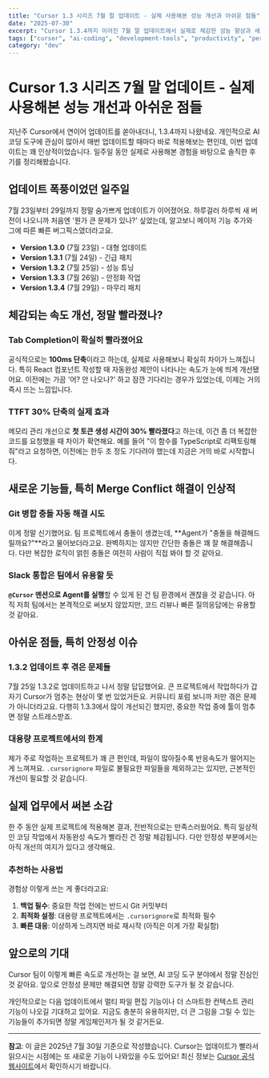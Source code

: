```yaml
---
title: "Cursor 1.3 시리즈 7월 말 업데이트 - 실제 사용해본 성능 개선과 아쉬운 점들"
date: "2025-07-30"
excerpt: "Cursor 1.3.4까지 이어진 7월 말 업데이트에서 실제로 체감한 성능 향상과 새로운 기능들, 그리고 겪은 문제점까지 솔직하게 정리해봤습니다."
tags: ["cursor", "ai-coding", "development-tools", "productivity", "performance"]
category: "dev"
---
```


# Cursor 1.3 시리즈 7월 말 업데이트 - 실제 사용해본 성능 개선과 아쉬운 점들

지난주 Cursor에서 연이어 업데이트를 쏟아내더니, 1.3.4까지 나왔네요. 개인적으로 AI 코딩 도구에 관심이 많아서 매번 업데이트할 때마다 바로 적용해보는 편인데, 이번 업데이트는 꽤 인상적이었습니다. 일주일 동안 실제로 사용해본 경험을 바탕으로 솔직한 후기를 정리해봤습니다.

## 업데이트 폭풍이었던 일주일

7월 23일부터 29일까지 정말 숨가쁘게 업데이트가 이어졌어요. 하루걸러 하루씩 새 버전이 나오니까 처음엔 '뭔가 큰 문제가 있나?' 싶었는데, 알고보니 메이저 기능 추가와 그에 따른 빠른 버그픽스였더라고요.

- **Version 1.3.0** (7월 23일) - 대형 업데이트
- **Version 1.3.1** (7월 24일) - 긴급 패치  
- **Version 1.3.2** (7월 25일) - 성능 튜닝
- **Version 1.3.3** (7월 26일) - 안정화 작업
- **Version 1.3.4** (7월 29일) - 마무리 패치

## 체감되는 속도 개선, 정말 빨라졌나?

### Tab Completion이 확실히 빨라졌어요

공식적으로는 **100ms 단축**이라고 하는데, 실제로 사용해보니 확실히 차이가 느껴집니다. 특히 React 컴포넌트 작성할 때 자동완성 제안이 나타나는 속도가 눈에 띄게 개선됐어요. 이전에는 가끔 '어? 안 나오나?' 하고 잠깐 기다리는 경우가 있었는데, 이제는 거의 즉시 뜨는 느낌입니다.

### TTFT 30% 단축의 실제 효과

메모리 관리 개선으로 **첫 토큰 생성 시간이 30% 빨라졌다**고 하는데, 이건 좀 더 복잡한 코드를 요청했을 때 차이가 확연해요. 예를 들어 "이 함수를 TypeScript로 리팩토링해줘"라고 요청하면, 이전에는 한두 초 정도 기다려야 했는데 지금은 거의 바로 시작합니다.

## 새로운 기능들, 특히 Merge Conflict 해결이 인상적

### Git 병합 충돌 자동 해결 시도

이게 정말 신기했어요. 팀 프로젝트에서 충돌이 생겼는데, **Agent가 "충돌을 해결해드릴까요?"**라고 물어보더라고요. 완벽하지는 않지만 간단한 충돌은 꽤 잘 해결해줍니다. 다만 복잡한 로직이 얽힌 충돌은 여전히 사람이 직접 봐야 할 것 같아요.

### Slack 통합은 팀에서 유용할 듯

**`@Cursor` 멘션으로 Agent를 실행**할 수 있게 된 건 팀 환경에서 괜찮을 것 같습니다. 아직 저희 팀에서는 본격적으로 써보지 않았지만, 코드 리뷰나 빠른 질의응답에는 유용할 것 같아요.

## 아쉬운 점들, 특히 안정성 이슈

### 1.3.2 업데이트 후 겪은 문제들

7월 25일 1.3.2로 업데이트하고 나서 정말 답답했어요. 큰 프로젝트에서 작업하다가 갑자기 Cursor가 멈추는 현상이 몇 번 있었거든요. 커뮤니티 포럼 보니까 저만 겪은 문제가 아니더라고요. 다행히 1.3.3에서 많이 개선되긴 했지만, 중요한 작업 중에 툴이 멈추면 정말 스트레스받죠.

### 대용량 프로젝트에서의 한계

제가 주로 작업하는 프로젝트가 꽤 큰 편인데, 파일이 많아질수록 반응속도가 떨어지는 게 느껴져요. `.cursorignore` 파일로 불필요한 파일들을 제외하고는 있지만, 근본적인 개선이 필요할 것 같습니다.

## 실제 업무에서 써본 소감

한 주 동안 실제 프로젝트에 적용해본 결과, 전반적으로는 만족스러웠어요. 특히 일상적인 코딩 작업에서 자동완성 속도가 빨라진 건 정말 체감됩니다. 다만 안정성 부분에서는 아직 개선의 여지가 있다고 생각해요.

### 추천하는 사용법

경험상 이렇게 쓰는 게 좋더라고요:

1. **백업 필수**: 중요한 작업 전에는 반드시 Git 커밋부터
2. **최적화 설정**: 대용량 프로젝트에서는 `.cursorignore`로 최적화 필수  
3. **빠른 대응**: 이상하게 느려지면 바로 재시작 (아직은 이게 가장 확실함)

## 앞으로의 기대

Cursor 팀이 이렇게 빠른 속도로 개선하는 걸 보면, AI 코딩 도구 분야에서 정말 진심인 것 같아요. 앞으로 안정성 문제만 해결되면 정말 강력한 도구가 될 것 같습니다.

개인적으로는 다음 업데이트에서 멀티 파일 편집 기능이나 더 스마트한 컨텍스트 관리 기능이 나오길 기대하고 있어요. 지금도 충분히 유용하지만, 더 큰 그림을 그릴 수 있는 기능들이 추가되면 정말 게임체인저가 될 것 같거든요.

---

**참고**: 이 글은 2025년 7월 30일 기준으로 작성했습니다. Cursor는 업데이트가 빨라서 읽으시는 시점에는 또 새로운 기능이 나와있을 수도 있어요! 최신 정보는 [Cursor 공식 웹사이트](https://cursor.sh)에서 확인하시기 바랍니다.
